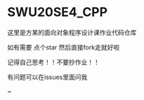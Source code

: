 # SWU20SE4_CPP

这里是方某的面向对象程序设计课作业代码仓库

如有需要 点个star 然后直接fork走就好啦

记得自己思考！！不要抄作业！！

有问题可以在issues里面问我

~
